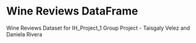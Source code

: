 # Wine Reviews DataFrame

Wine Reviews Dataset for IH_Project_1
Group Project - Taisgaly Velez and Daniela Rivera
